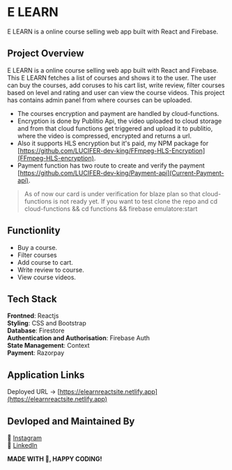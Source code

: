 # E LEARN

E LEARN is a online course selling web app built with React and Firebase.

## Project Overview

E LEARN is a online course selling web app built with React and Firebase. This E LEARN fetches a list of courses and shows it to the user. The user can buy the courses, add coruses to his cart list, write review, filter courses based on level and rating and user can view the course videos. This project has contains admin panel from where courses can be uploaded.

- The courses encryption and payment are handled by cloud-functions.
- Encryption is done by Publitio Api, the video uploaded to cloud storage and from that cloud functions get triggered and upload it to publitio, where the video is compressed, encrypted and returns a url.
- Also it supports HLS encryption but it's paid, my NPM package for [https://github.com/LUCIFER-dev-king/FFmpeg-HLS-Encryption](FFmpeg-HLS-encryption).
- Payment function has two route to create and verify the payment [https://github.com/LUCIFER-dev-king/Payment-api](Current-Payment-api).

> As of now our card is under verification for blaze plan so that cloud-functions is not ready yet. If you want to test clone the repo and cd cloud-functions && cd functions && firebase emulatore:start

## Functionlity

- Buy a course.
- Filter courses
- Add course to cart.
- Write review to course.
- View course videos.

## Tech Stack

<b>Frontned</b>: Reactjs
<br>
<b>Styling</b>: CSS and Bootstrap
<br>
<b>Database</b>: Firestore
<br>
<b>Authentication and Authorisation</b>: Firebase Auth
<br>
<b>State Management</b>: Context
<br>
<b>Payment</b>: Razorpay
<br>

## Application Links

Deployed URL -> [https://elearnreactsite.netlify.app](https://elearnreactsite.netlify.app)
<br>

## Devloped and Maintained By

📸 [Instagram](https://www.instagram.com/lucifer_the_king/?hl=en) <br />
🧳 [LinkedIn](https://www.linkedin.com/in/nihal-ahamed-m-s-7b6808190/)
<br>

**MADE WITH 💖, HAPPY CODING!**
